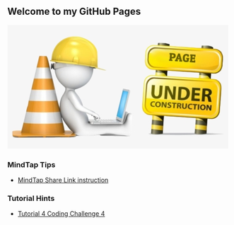 ## Welcome to my GitHub Pages

![Under Construction](new-content-coming-soon-web-page-is-under.png)

### MindTap Tips

- [MindTap Share Link instruction](MindTap_Share_URL/)

### Tutorial Hints

- [Tutorial 4 Coding Challenge 4](Tutorial_Hints/)
